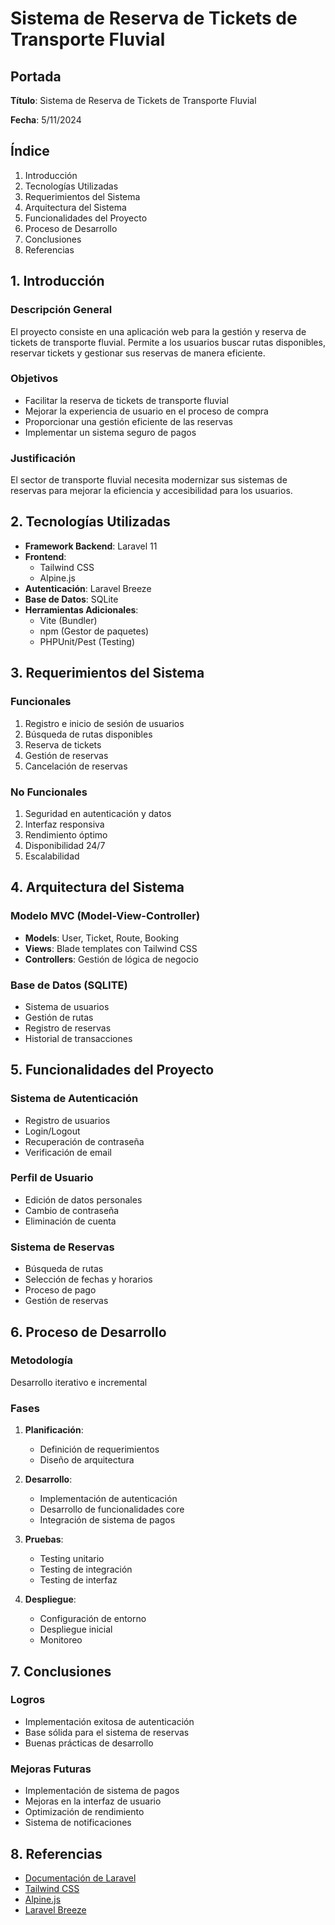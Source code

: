 # Sistema de Reserva de Tickets de Transporte Fluvial

## Portada

**Título**: Sistema de Reserva de Tickets de Transporte Fluvial
  
**Fecha**: 5/11/2024

## Índice

1. Introducción
2. Tecnologías Utilizadas
3. Requerimientos del Sistema
4. Arquitectura del Sistema
5. Funcionalidades del Proyecto
6. Proceso de Desarrollo
7. Conclusiones
8. Referencias

## 1. Introducción

### Descripción General

El proyecto consiste en una aplicación web para la gestión y reserva de tickets de transporte fluvial. Permite a los usuarios buscar rutas disponibles, reservar tickets y gestionar sus reservas de manera eficiente.

### Objetivos

- Facilitar la reserva de tickets de transporte fluvial
- Mejorar la experiencia de usuario en el proceso de compra
- Proporcionar una gestión eficiente de las reservas
- Implementar un sistema seguro de pagos

### Justificación

El sector de transporte fluvial necesita modernizar sus sistemas de reservas para mejorar la eficiencia y accesibilidad para los usuarios.

## 2. Tecnologías Utilizadas

- **Framework Backend**: Laravel 11
- **Frontend**:
  - Tailwind CSS
  - Alpine.js
- **Autenticación**: Laravel Breeze
- **Base de Datos**: SQLite
- **Herramientas Adicionales**:
  - Vite (Bundler)
  - npm (Gestor de paquetes)
  - PHPUnit/Pest (Testing)

## 3. Requerimientos del Sistema

### Funcionales

1. Registro e inicio de sesión de usuarios
2. Búsqueda de rutas disponibles
3. Reserva de tickets
4. Gestión de reservas
5. Cancelación de reservas

### No Funcionales

1. Seguridad en autenticación y datos
2. Interfaz responsiva
3. Rendimiento óptimo
4. Disponibilidad 24/7
5. Escalabilidad

## 4. Arquitectura del Sistema

### Modelo MVC (Model-View-Controller)

- **Models**: User, Ticket, Route, Booking
- **Views**: Blade templates con Tailwind CSS
- **Controllers**: Gestión de lógica de negocio

### Base de Datos (SQLITE)

- Sistema de usuarios
- Gestión de rutas
- Registro de reservas
- Historial de transacciones

## 5. Funcionalidades del Proyecto

### Sistema de Autenticación

- Registro de usuarios
- Login/Logout
- Recuperación de contraseña
- Verificación de email

### Perfil de Usuario

- Edición de datos personales
- Cambio de contraseña
- Eliminación de cuenta

### Sistema de Reservas

- Búsqueda de rutas
- Selección de fechas y horarios
- Proceso de pago
- Gestión de reservas

## 6. Proceso de Desarrollo

### Metodología

Desarrollo iterativo e incremental

### Fases

1. **Planificación**:
   - Definición de requerimientos
   - Diseño de arquitectura

2. **Desarrollo**:
   - Implementación de autenticación
   - Desarrollo de funcionalidades core
   - Integración de sistema de pagos

3. **Pruebas**:
   - Testing unitario
   - Testing de integración
   - Testing de interfaz

4. **Despliegue**:
   - Configuración de entorno
   - Despliegue inicial
   - Monitoreo

## 7. Conclusiones

### Logros

- Implementación exitosa de autenticación
- Base sólida para el sistema de reservas
- Buenas prácticas de desarrollo

### Mejoras Futuras

- Implementación de sistema de pagos
- Mejoras en la interfaz de usuario
- Optimización de rendimiento
- Sistema de notificaciones

## 8. Referencias

- [Documentación de Laravel](https://laravel.com/docs/11.x)
- [Tailwind CSS](https://tailwindcss.com/docs)
- [Alpine.js](https://alpinejs.dev/)
- [Laravel Breeze](https://laravel.com/docs/11.x/starter-kits#laravel-breeze)
